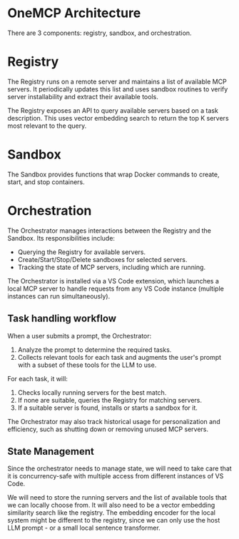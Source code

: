 # OneMCP Architecture
There are 3 components: registry, sandbox, and orchestration. 

# Registry
The Registry runs on a remote server and maintains a list of available MCP servers. It periodically updates this list and uses sandbox routines to verify server installability and extract their available tools.

The Registry exposes an API to query available servers based on a task description. This uses vector embedding search to return the top K servers most relevant to the query.


# Sandbox
The Sandbox provides functions that wrap Docker commands to create, start, and stop containers.


# Orchestration
The Orchestrator manages interactions between the Registry and the Sandbox. Its responsibilities include:

* Querying the Registry for available servers.
* Create/Start/Stop/Delete sandboxes for selected servers.
* Tracking the state of MCP servers, including which are running.

The Orchestrator is installed via a VS Code extension, which launches a local MCP server to handle requests from any VS Code instance (multiple instances can run simultaneously).

## Task handling workflow
When a user submits a prompt, the Orchestrator:
1. Analyze the prompt to determine the required tasks.
2. Collects relevant tools for each task and augments the user's prompt with a subset of these tools for the LLM to use.


For each task, it will:
1. Checks locally running servers for the best match.
2. If none are suitable, queries the Registry for matching servers.
3. If a suitable server is found, installs or starts a sandbox for it.

The Orchestrator may also track historical usage for personalization and efficiency, such as shutting down or removing unused MCP servers.

## State Management
Since the orchestrator needs to manage state, we will need to take care that it is concurrency-safe with multiple access from different instances of VS Code.

We will need to store the running servers and the list of available tools that we can locally choose from. It will also need to be a vector embedding similarity search like the registry. The embedding encoder for the local system might be different to the registry, since we can only use the host LLM prompt - or a small local sentence transformer.